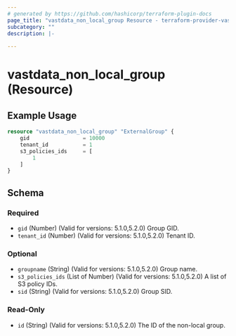 ```yaml
---
# generated by https://github.com/hashicorp/terraform-plugin-docs
page_title: "vastdata_non_local_group Resource - terraform-provider-vastdata"
subcategory: ""
description: |-
  
---
```


# vastdata_non_local_group (Resource)



## Example Usage

```terraform
resource "vastdata_non_local_group" "ExternalGroup" {
    gid                 = 10000
    tenant_id           = 1
    s3_policies_ids     = [
        1
    ]
}
```

<!-- schema generated by tfplugindocs -->
## Schema

### Required

- `gid` (Number) (Valid for versions: 5.1.0,5.2.0) Group GID.
- `tenant_id` (Number) (Valid for versions: 5.1.0,5.2.0) Tenant ID.

### Optional

- `groupname` (String) (Valid for versions: 5.1.0,5.2.0) Group name.
- `s3_policies_ids` (List of Number) (Valid for versions: 5.1.0,5.2.0) A list of S3 policy IDs.
- `sid` (String) (Valid for versions: 5.1.0,5.2.0) Group SID.

### Read-Only

- `id` (String) (Valid for versions: 5.1.0,5.2.0) The ID of the non-local group.
